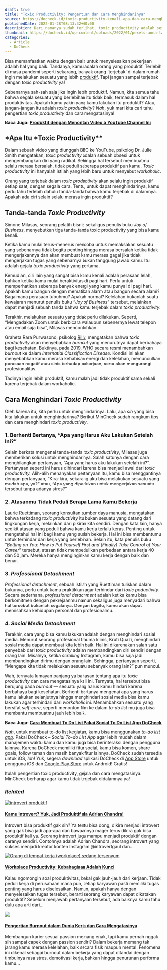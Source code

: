```yaml
---
draft: true
title: "Toxic Productivity: Pengertian dan Cara Menghindarinya"
source: https://docheck.id/toxic-productivity-kenali-apa-dan-cara-menghindarinya/
publishedDate: 2022-01-28T08:13:32+00:00
description: Dari namanya sudah terlihat, toxic productivity adalah sesuatu yang buruk. Berikut ini hal-hal yang bisa kamu lakukan untuk menghindarinya!
thumbnail: https://docheck.id/wp-content/uploads/2022/01/pexels-anna-tarazevich-6173668-1200x800.jpg
categories:
  - Article
  - DoCheck
---
```


Bisa memanfaatkan waktu dengan baik untuk menyelesaikan pekerjaan adalah hal yang baik. Tandanya, kamu adalah orang yang produktif. Terlebih di masa pandemi seperti sekarang, banyak orang ‘terjebak’ di dalam rumah ingin melakukan sesuatu yang lebih [produktif](https://docheck.id/produktif-dengan-menonton-video-5-youtube-channel-ini/). Tapi jangan sampai terjebak dengan _toxic productivity_ ya!

Sebenarnya sah-sah saja jika ingin lebih produktif. Namun, kita semua tahu bahwa segala sesuatu yang berlebihan itu tidak baik, termasuk dalam hal produktivitas. Apakah kamu yakin yang kamu lakukan itu produktif? Atau, jangan-jangan itu adalah _toxic productivity_? _Nah_, yuk mari kita cari tahu pengertian _toxic productivity_ dan cara mengatasinya!

**Baca Juga: [Produktif dengan Menonton Video 5 YouTube Channel Ini](https://docheck.id/produktif-dengan-menonton-video-5-youtube-channel-ini/)**

## *Apa Itu *Toxic Productivity\*\*

Dalam sebuah video yang diunggah BBC ke YouTube, psikolog Dr. Julie Smith mengatakan, _toxic productivity_ adalah sebuah obsesi untuk mengembangkan diri yang radikal. Sehingga hal tersebut membuatmu selalu merasa bersalah, tidak peduli seberapa produktif pun kamu. _Toxic productivity_ ini hanyalah istilah yang lebih baru untuk menyebut _workaholic_.

Orang yang terjebak dalam _toxic productivity_ akan selalu ingin produktif setiap saat, dengan segala cara. Tentu, untuk dapat menghindarinya, kamu perlu tahu terlebih dahulu tanda-tanda bahwa kamu terjebak di dalamnya. Apakah ada ciri selain selalu merasa ingin produktif?

## Tanda-tanda _Toxic Productivity_

Simone Milasas, seorang pelatih bisnis sekaligus penulis buku _Joy of Business_, menyebutkan tiga tanda-tanda toxic productivity yang bisa kamu kenali.

Ketika kamu mulai terus-menerus mencoba untuk memaksakan sesuatu yang sebenarnya tidak begitu penting hingga merasa bersalah ketika tidak mengerjakannya dan akan membuat kamu merasa gagal jika tidak mengerjakan tugas yang sebenarnya bukan tanggung jawab kamu. Itu adalah gejala _toxic productivity_ yang pertama.

Kemudian, ciri lain yang sangat bisa kamu kenali adalah perasaan lelah, bahkan ketika kamu mulai beraktivitas di pagi hari. Perlu untuk memperhatikan seberapa banyak energi yang kamu punyai di pagi hari. Apakah kamu bangun dengan mematikan alarm atau bangun secara alami? Bagaimana perasaan tubuhmu? Apakah normal? Kelelahan bukanlah suatu kewajaran menurut penulis buku “_Joy of Business_” tersebut, melainkan dapat menjadi sebuah tanda bahwa kamu terjebak dalam _toxic productivity_.

Terakhir, melakukan sesuatu yang tidak perlu dilakukan. Seperti, “Mengadakan Zoom untuk berbicara walaupun sebenernya lewat telepon atau email saja bisa”, Milasas mencontohkan.

Graheta Rara Purwasono, psikolog [Riliv](https://www.google.com/url?sa=t&rct=j&q=&esrc=s&source=web&cd=&cad=rja&uact=8&ved=2ahUKEwj2neDLy9H1AhWU8XMBHSVpCkkQFnoECAUQAQ&url=https%3A%2F%2Friliv.co%2F&usg=AOvVaw1uYqroSh833NOZ9oE8eNEL), mengatakan bahwa _toxic productivity_ akan menyebabkan _burnout_ yang menurutnya dapat berbahaya bagi kesehatan. Buktinya, pada 2019, [WHO](https://www.who.int/news/item/28-05-2019-burn-out-an-occupational-phenomenon-international-classification-of-diseases) secara resmi menambahkan _burnout_ ke dalam _Internatial Classification Disease_. Kondisi ini akan menyebabkan kamu merasa kehabisan energi dan kelelahan, memunculkan perasaan negatif atau sinis terhadap pekerjaan, serta akan mengurangi profesionalitas.

Tadinya ingin lebih produktif, kamu malah jadi tidak produktif sama sekali karena terjebak dalam workaholic.

## Cara Menghindari _Toxic Productivity_

Oleh karena itu, kita perlu untuk menghindarinya. Lalu, apa _sih_ yang bisa kita lakukan untuk menghindarinya? Berikut MinCheck sudah rangkum tips dan cara menghindari _toxic productivity_.

### 1\. Berhenti Bertanya, “Apa yang Harus Aku Lakukan Setelah Ini?”

Selain berkata mengenai tanda-tanda _toxic productivity_, Milasas juga memberikan solusi untuk menghindarinya. Salah satunya dengan cara menghilangkan pertanyaan, “Apa yang harus aku lakukan setelah ini?”. Pertanyaan seperti ini harus dihindari karena bisa menjadi awal dari _toxic productivity._ Alih-alih menanyakan pertanyaan itu, kamu bisa menggantinya dengan pertanyaan, “Kira-kira, sekarang aku bisa melakukan sesuatu yang mudah apa, ya?” atau, “Apa yang diperlukan untuk mengerjakan sesuatu tersebut tanpa adanya stres?”

### 2\. Atasanmu Tidak Peduli Berapa Lama Kamu Bekerja

[Laurie Ruettiman](https://www.huffpost.com/entry/toxic-productivity-work_l_606655e7c5b6aa24bc60a566), seorang konsultan sumber daya manusia, mengatakan bahwa terkadang _toxic productivity_ itu bukan sesuatu yang datang dari lingkungan kerja, melainkan dari pikiran kita sendiri. Dengan kata lain, hanya sedikit atasan yang peduli bahwa kamu kerja terlalu keras. Penting untuk mengetahui hal ini bagi kamu yang sudah bekerja. Hal ini bisa membantumu untuk terhindar dari kerja yang berlebihan. Selain itu, kata penulis buku “_Betting on You: How to Put Yourself First and (Finally) Take Control of Your Career_” tersebut, atasan tidak mempedulikan perbedaan antara kerja 40 dan 50 jam. Mereka hanya menginginkan kamu kerja dengan baik dan benar.

### 3\. _Professional Detachment_

_Professional detachment_, sebuah istilah yang Ruettiman tuliskan dalam bukunya, perlu untuk kamu praktikkan agar terhindar dari _toxic poductivity_. Secara sederhana, _professional detachment_ adalah ketika kamu bisa berkomitmen dengan pekrejaanmu namun sekaligus juga menyadari bahwa hal tersebut bukanlah segalanya. Dengan begitu, kamu akan dapat memisahkan kehidupan personal dan profesionalmu.

### 4\. _Social Media Detachment_

Terakhir, cara yang bisa kamu lakukan adalah dengan menghindari sosial media. Menurut seorang profesional trauma klinis, Kruti Quazi, menghindari sosial media dapat membuat kita lebih baik. Hal ini dikarenakan salah satu penyebab dari _toxic productivity_ adalah membandingkan diri sendiri dengan orang lain. Misalnya, ketika _scrolling_ Instagram, kamu bisa saja jadi membandingkan dirimu dengan orang lain. Sehingga, pertanyaan seperti, “Mengapa kita tidak melakukan sesuatu sebanyak orang lain?” pun muncul.

Wah, ternyata lumayan panjang ya bahasan tentang apa itu _toxic productivity_ dan cara mengatasinya kali ini. Ternyata, hal tersebut bisa berujung pada _burnout_ — sesuatu yang harus kamu hindari karena berbahaya bagi kesehatan. Berhenti bertanya mengenai apa yang harus kamu lakukan selanjutnya hingga menghindari sosial media bisa kamu lakukan agar terhindari dari _workaholic_ ini. Menambahkan sesuatu yang bersifat _self-care_, seperti menonton film ke dalam _to-do_ _list_ mu juga bisa membantu membuatmu jauh lebih baik.

**Baca Juga: [Cara Membuat To Do List Pakai Social To Do List App DoCheck](https://docheck.id/cara-membuat-to-do-list/)**

_Nah_, untuk membuat to-do list kegiatan, kamu bisa menggunakan _[to-do list app](https://docheck.id/)_. Pakai DoCheck – _Social To-do List App_ agar lebih mudah dalam manajemen waktu kamu dan kamu juga bisa berinteraksi dengan pengguna lainnya. Karena DoCheck memiliki fitur social, kamu bisa komen, share goals, follow teman dan masih banyak fitur lainnya. DoCheck sudah tersedia untuk iOS, _loh_! Yuk, segera _download_ aplikasi DoCheck di [App Store](https://apps.apple.com/id/app/docheck-to-do-list-app/id1603424606?l=id) untuk pengguna iOS dan [Google Play Store](https://play.google.com/store/apps/details?id=com.docheck.docheck) untuk Android! Gratis!

Itulah pengertian toxic productivity, gejala dan cara mengatasinya. MinCheck berharap agar kamu tidak terjebak didalamnya ya!

### _Related_

[![introvert produktif](https://i0.wp.com/docheck.id/wp-content/uploads/2022/05/Yuk-jadi-introvert-produktif-seperti-Adrian-Chandra-1.jpg?resize=350%2C200&ssl=1)](https://docheck.id/introvert-produktif-ala-adrian-chandra/ "Kamu Introvert? Yuk, Jadi Produktif ala Adrian Chandra!")

#### [Kamu Introvert? Yuk, Jadi Produktif ala Adrian Chandra!](https://docheck.id/introvert-produktif-ala-adrian-chandra/ "Kamu Introvert? Yuk, Jadi Produktif ala Adrian Chandra!")

Introvert bisa produktif gak sih? Ya tentu bisa dong, dikira menjadi introvert yang gak bisa jadi apa-apa dan bawaannya mager terus dikira gak bisa produktif kali ya. Seorang introvert juga mampu menjadi produktif dengan caranya sendiri. Contohnya adalah Adrian Chandra, seorang introvert yang sukses menjadi kreator konten Instagram @introvertgaul dan…

[![Orang di tempat kerja (workplace) sedang tersenyum](https://i1.wp.com/docheck.id/wp-content/uploads/2022/02/pexels-christina-morillo-1181533.jpg?resize=350%2C200&ssl=1)](https://docheck.id/workplace-productivity-kebahagiaan-adalah-kunci/ "Workplace Productivity: Kebahagiaan Adalah Kunci")

#### [Workplace Productivity: Kebahagiaan Adalah Kunci](https://docheck.id/workplace-productivity-kebahagiaan-adalah-kunci/ "Workplace Productivity: Kebahagiaan Adalah Kunci")

Kalau ngomongin soal produktivitas, bakal gak jauh-jauh dari kerjaan. Tidak peduli kerja di perusahaan mana pun, setiap karyawan pasti memiliki tugas penting yang harus diselesaikan. Namun, apakah hanya dengan menyelesaikan tugas tersebut, berarti seorang karyawan dapat dikatakan produktif? Sebelum menjawab pertanyaan tersebut, ada baiknya kamu tahu dulu apa arti dari…

[![](https://i0.wp.com/docheck.id/wp-content/uploads/2022/10/pengertian-burnout-dalam-dunia-kerja.jpg?resize=350%2C200&ssl=1)](https://docheck.id/pengertian-burnout/ "Pengertian Burnout dalam Dunia Kerja dan Cara Mengatasinya")

#### [Pengertian Burnout dalam Dunia Kerja dan Cara Mengatasinya](https://docheck.id/pengertian-burnout/ "Pengertian Burnout dalam Dunia Kerja dan Cara Mengatasinya")

Membangun karier sesuai passion memang enak, tapi kamu pernah nggak sih sampai capek dengan passion sendiri? Dalam bekerja memang tak jarang kamu merasa kelelahan, baik secara fisik maupun mental. Fenomena ini dikenal sebagai burnout dalam bekerja yang dapat ditandai dengan timbulnya rasa stres, demotivasi kerja, bahkan hingga penurunan performa kamu…
